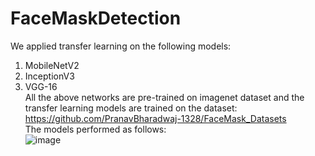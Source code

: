 # FaceMaskDetection
We applied transfer learning on the following models:
1) MobileNetV2
2) InceptionV3
3) VGG-16<br/>
All the above networks are pre-trained on imagenet dataset and the transfer learning models are trained on the dataset: <a>https://github.com/PranavBharadwaj-1328/FaceMask_Datasets</a><br/>
The models performed as follows:<br/>
![image](https://user-images.githubusercontent.com/39663257/177754708-5ea36ec2-ad69-4a38-84e0-a75215e2ff1a.png)

